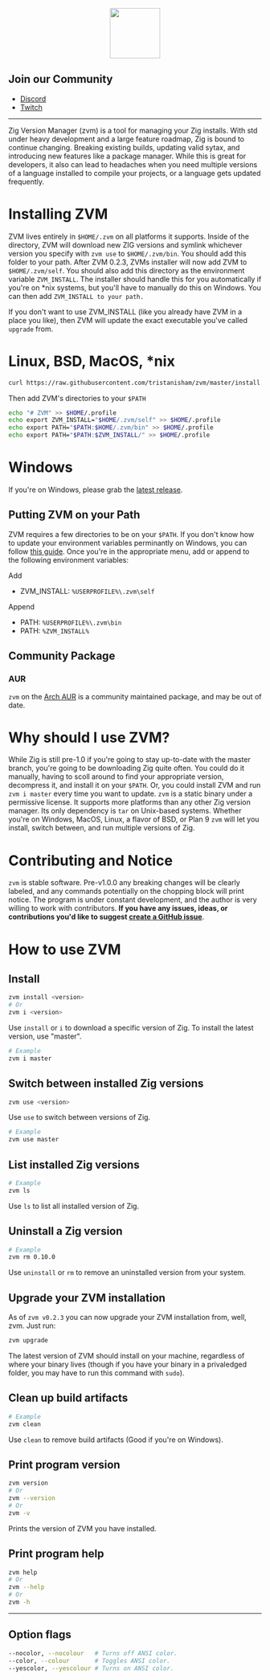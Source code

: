 <p align="center">
  <img width="100px"  src ="https://user-images.githubusercontent.com/23124818/206966435-f5702a58-8b0e-4eb4-9dc4-b5e41ad27d8b.png"/>
</p>

## Join our Community

- [Discord](https://discord.gg/NhaNhCMYX8)
- [Twitch](https://twitch.tv/atalocke)

<hr>

Zig Version Manager (zvm) is a tool for managing your Zig installs. With std
under heavy development and a large feature roadmap, Zig is bound to continue
changing. Breaking existing builds, updating valid sytax, and introducing new
features like a package manager. While this is great for developers, it also can
lead to headaches when you need multiple versions of a language installed to
compile your projects, or a language gets updated frequently.

# Installing ZVM

ZVM lives entirely in `$HOME/.zvm` on all platforms it supports. Inside of the
directory, ZVM will download new ZIG versions and symlink whichever version you
specify with `zvm use` to `$HOME/.zvm/bin`. You should add this folder to your
path. After ZVM 0.2.3, ZVMs installer will now add ZVM to `$HOME/.zvm/self`. You
should also add this directory as the environment variable `ZVM_INSTALL`. The
installer should handle this for you automatically if you're on *nix systems,
but you'll have to manually do this on Windows. You can then add
`ZVM_INSTALL to your path.`

If you don't want to use ZVM_INSTALL (like you already have ZVM in a place you
like), then ZVM will update the exact
executable you've called `upgrade` from.

# Linux, BSD, MacOS, *nix

```sh
curl https://raw.githubusercontent.com/tristanisham/zvm/master/install.sh | bash
```
Then add ZVM's directories to your `$PATH`

```sh
echo "# ZVM" >> $HOME/.profile
echo export ZVM_INSTALL="$HOME/.zvm/self" >> $HOME/.profile
echo export PATH="$PATH:$HOME/.zvm/bin" >> $HOME/.profile
echo export PATH="$PATH:$ZVM_INSTALL/" >> $HOME/.profile
```

# Windows

If you're on Windows, please grab the
[latest release](https://github.com/tristanisham/zvm/releases/latest).

## Putting ZVM on your Path

ZVM requires a few directories to be on your `$PATH`. If you don't know how to
update your environment variables perminantly on Windows, you can follow
[this guide](https://www.computerhope.com/issues/ch000549.htm). Once you're in
the appropriate menu, add or append to the following environment variables:

Add

- ZVM_INSTALL: `%USERPROFILE%\.zvm\self`

Append

- PATH: `%USERPROFILE%\.zvm\bin`
- PATH: `%ZVM_INSTALL%`

## Community Package

### AUR

`zvm` on the [Arch AUR](https://aur.archlinux.org/packages/zvm) is a community
maintained package, and may be out of date.

# Why should I use ZVM?

While Zig is still pre-1.0 if you're going to stay up-to-date with the master
branch, you're going to be downloading Zig quite often. You could do it
manually, having to scoll around to find your appropriate version, decompress
it, and install it on your `$PATH`. Or, you could install ZVM and run
`zvm i master` every time you want to update. `zvm` is a static binary under a
permissive license. It supports more platforms than any other Zig version
manager. Its only dependency is `tar` on Unix-based systems. Whether you're on
Windows, MacOS, Linux, a flavor of BSD, or Plan 9 `zvm` will let you install,
switch between, and run multiple versions of Zig.

# Contributing and Notice

`zvm` is stable software. Pre-v1.0.0 any breaking changes will be clearly
labeled, and any commands potentially on the chopping block will print notice.
The program is under constant development, and the author is very willing to
work with contributors. **If you have any issues, ideas, or contributions you'd
like to suggest
[create a GitHub issue](https://github.com/tristanisham/zvm/issues/new/choose)**.

# How to use ZVM

## Install

```sh
zvm install <version>
# Or
zvm i <version>
```

Use `install` or `i` to download a specific version of Zig. To install the
latest version, use "master".

```sh
# Example
zvm i master
```

## Switch between installed Zig versions

```sh
zvm use <version>
```

Use `use` to switch between versions of Zig.

```sh
# Example
zvm use master
```

## List installed Zig versions

```sh
# Example
zvm ls
```

Use `ls` to list all installed version of Zig.

## Uninstall a Zig version

```sh
# Example
zvm rm 0.10.0
```

Use `uninstall` or `rm` to remove an uninstalled version from your system.

## Upgrade your ZVM installation

As of `zvm v0.2.3` you can now upgrade your ZVM installation from, well, zvm.
Just run:

```sh
zvm upgrade
```

The latest version of ZVM should install on your machine, regardless of where
your binary lives (though if you have your binary in a privaledged folder, you
may have to run this command with `sudo`).

## Clean up build artifacts

```sh
# Example
zvm clean
```

Use `clean` to remove build artifacts (Good if you're on Windows).

## Print program version

```sh
zvm version
# Or
zvm --version
# Or
zvm -v
```

Prints the version of ZVM you have installed.

## Print program help

```sh
zvm help
# Or
zvm --help
# Or
zvm -h
```

<hr>

## Option flags

```sh
--nocolor, --nocolour   # Turns off ANSI color.
--color, --colour       # Toggles ANSI color.
--yescolor, --yescolour # Turns on ANSI color.
```
